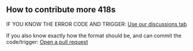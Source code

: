 ## How to contribute more 418s

IF YOU KNOW THE ERROR CODE AND TRIGGER: [Use our discussions tab](https://github.com/afkvido/prodigy418/discussions/new?category=418s-that-have-not-been-listed)

If you also know exactly how the format should be, and can commit the code/trigger: [Open a pull request](https://github.com/afkvido/prodigyErrCodes/pulls)
